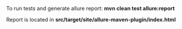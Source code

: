 To run tests and generate allure report:
**mvn clean test allure:report**

Report is located in **src/target/site/allure-maven-plugin/index.html**
